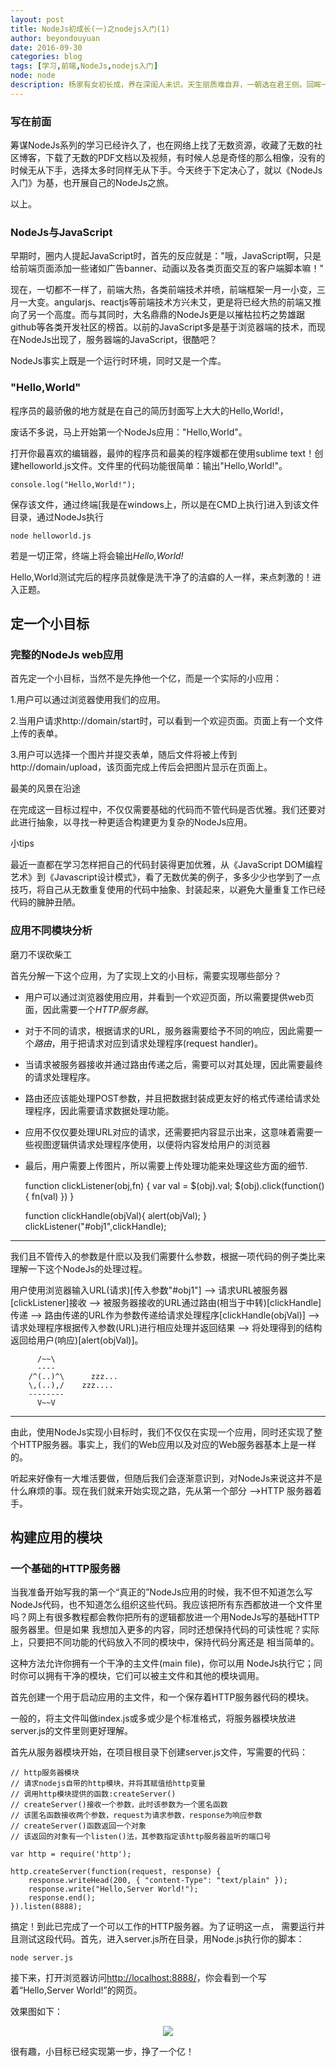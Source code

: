 ```yaml
---
layout: post
title: NodeJs初成长(一)之nodejs入门(1)
author: beyondouyuan
date: 2016-09-30
categories: blog
tags: [学习,前端,NodeJs,nodejs入门]
node: node
description: 杨家有女初长成，养在深闺人未识。天生丽质难自弃，一朝选在君王侧。回眸一笑百媚生，六宫粉黛无颜色。
---
```


###  写在前面 ###

筹谋NodeJs系列的学习已经许久了，也在网络上找了无数资源，收藏了无数的社区博客，下载了无数的PDF文档以及视频，有时候人总是奇怪的那么相像，没有的时候无从下手，选择太多时同样无从下手。今天终于下定决心了，就以《NodeJs入门》为基，也开展自己的NodeJs之旅。

以上。

### NodeJs与JavaScript ###

早期时，圈内人提起JavaScript时，首先的反应就是："哦，JavaScript啊，只是给前端页面添加一些诸如广告banner、动画以及各类页面交互的客户端脚本嘛！"

现在，一切都不一样了，前端大热，各类前端技术并喷，前端框架一月一小变，三月一大变。angularjs、reactjs等前端技术方兴未艾，更是将已经大热的前端又推向了另一个高度。而与其同时，大名鼎鼎的NodeJs更是以摧枯拉朽之势雄踞github等各类开发社区的榜首。以前的JavaScript多是基于浏览器端的技术，而现在NodeJs出现了，服务器端的JavaScript，很酷吧？

NodeJs事实上既是一个运行时环境，同时又是一个库。


### "Hello,World" ###

程序员的最骄傲的地方就是在自己的简历封面写上大大的Hello,World!，

废话不多说，马上开始第一个NodeJs应用："Hello,World"。

打开你最喜欢的编辑器，最帅的程序员和最美的程序媛都在使用sublime text！创建helloworld.js文件。文件里的代码功能很简单：输出"Hello,World!"。

	console.log("Hello,World!");

保存该文件，通过终端[我是在windows上，所以是在CMD上执行]进入到该文件目录，通过NodeJs执行

	node helloworld.js

若是一切正常，终端上将会输出*Hello,World!*

Hello,World测试完后的程序员就像是洗干净了的洁癖的人一样，来点刺激的！进入正题。


## 定一个小目标 ##



### 完整的NodeJs web应用 ###

首先定一个小目标，当然不是先挣他一个亿，而是一个实际的小应用：

1.用户可以通过浏览器使用我们的应用。

2.当用户请求http://domain/start时，可以看到一个欢迎页面。页面上有一个文件上传的表单。

3.用户可以选择一个图片并提交表单，随后文件将被上传到http://domain/upload，该页面完成上传后会把图片显示在页面上。


最美的风景在沿途

在完成这一目标过程中，不仅仅需要基础的代码而不管代码是否优雅。我们还要对此进行抽象，以寻找一种更适合构建更为复杂的NodeJs应用。

小tips

>
最近一直都在学习怎样把自己的代码封装得更加优雅，从《JavaScript DOM编程艺术》到《Javascript设计模式》，看了无数优美的例子，多多少少也学到了一点技巧，将自己从无数重复使用的代码中抽象、封装起来，以避免大量重复工作已经代码的臃肿丑陋。
>

### 应用不同模块分析 ###

磨刀不误砍柴工

首先分解一下这个应用，为了实现上文的小目标，需要实现哪些部分？

- 用户可以通过浏览器使用应用，并看到一个欢迎页面，所以需要提供web页面，因此需要一个*HTTP服务器*。

- 对于不同的请求，根据请求的URL，服务器需要给予不同的响应，因此需要一个*路由*，用于把请求对应到请求处理程序(request handler)。

- 当请求被服务器接收并通过路由传递之后，需要可以对其处理，因此需要最终的请求处理程序。

- 路由还应该能处理POST参数，并且把数据封装成更友好的格式传递给请求处理程序，因此需要请求数据处理功能。

- 应用不仅仅要处理URL对应的请求，还需要把内容显示出来，这意味着需要一些视图逻辑供请求处理程序使用，以便将内容发给用户的浏览器

- 最后，用户需要上传图片，所以需要上传处理功能来处理这些方面的细节.


	function clickListener(obj,fn) {
		var val = $(obj).val;
		$(obj).click(function(){
			fn(val)
		})
	}

	function clickHandle(objVal){
		alert(objVal);
	}
	clickListener("#obj1",clickHandle);


----------------------------------------------------------------------------

我们且不管传入的参数是什麽以及我们需要什么参数，根据一项代码的例子类比来理解一下这个NodeJs的处理过程。

用户使用浏览器输入URL(请求)[传入参数"#obj1"] --> 请求URL被服务器[clickListener]接收 --> 被服务器接收的URL通过路由(相当于中转)[clickHandle]传递 --> 路由传递的URL作为参数传递给请求处理程序[clickHandle(objVal)] --> 请求处理程序根据传入参数(URL)进行相应处理并返回结果 --> 将处理得到的结构返回给用户(响应)[alert(objVal)]。


		  /~~\
		  ----
		/^(..)^\	  zzz...
      	\,(..),/	zzz....
      	--------
          V~~V

----------------------------------------------------------------------------

由此，使用NodeJs实现小目标时，我们不仅仅在实现一个应用，同时还实现了整个HTTP服务器。事实上，我们的Web应用以及对应的Web服务器基本上是一样的。

听起来好像有一大堆活要做，但随后我们会逐渐意识到，对NodeJs来说这并不是什么麻烦的事。现在我们就来开始实现之路，先从第一个部分 -->HTTP 服务器着手。

## 构建应用的模块 ##


### 一个基础的HTTP服务器 ###

>
当我准备开始写我的第一个“真正的”NodeJs应用的时候，我不但不知道怎么写NodeJs代码，也不知道怎么组织这些代码。我应该把所有东西都放进一个文件里吗？网上有很多教程都会教你把所有的逻辑都放进一个用NodeJs写的基础HTTP服务器里。但是如果
我想加入更多的内容，同时还想保持代码的可读性呢？实际上，只要把不同功能的代码放入不同的模块中，保持代码分离还是
相当简单的。
>



>
这种方法允许你拥有一个干净的主文件(main file)，你可以用 NodeJs执行它；同时你可以拥有干净的模块，它们可以被主文件和其他的模块调用。
>

首先创建一个用于启动应用的主文件，和一个保存着HTTP服务器代码的模块。

一般的，将主文件叫做index.js或多或少是个标准格式，将服务器模块放进server.js的文件里则更好理解。

首先从服务器模块开始，在项目根目录下创建server.js文件，写需要的代码：

	// http服务器模块
	// 请求nodejs自带的http模块，并将其赋值给http变量
	// 调用http模块提供的函数:createServer()
	// createServer()接收一个参数，此时该参数为一个匿名函数
	// 该匿名函数接收两个参数，request为请求参数，response为响应参数
	// createServer()函数返回一个对象
	// 该返回的对象有一个listen()法，其参数指定该http服务器监听的端口号

	var http = require('http');

	http.createServer(function(request, response) {
	    response.writeHead(200, { "content-Type": "text/plain" });
	    response.write("Hello,Server World!");
	    response.end();
	}).listen(8888);

搞定！到此已完成了一个可以工作的HTTP服务器。为了证明这一点，
需要运行并且测试这段代码。首先，进入server.js所在目录，用Node.js执行你的脚本：

	node server.js

接下来，打开浏览器访问[http://localhost:8888/](http://localhost:8888/)，你会看到一个写着“Hello,Server World!”的网页。

效果图如下：

<center>
<p><img src="https://beyondouyuan.github.io/img/node_server.png" align="center"></p>
</center>

很有趣，小目标已经实现第一步，挣了一个亿！